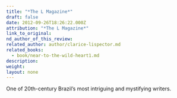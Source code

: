 ```yaml
---
title: "*The L Magazine*"
draft: false
date: 2012-09-26T18:26:22.000Z
attribution: "*The L Magazine*"
link_to_original:
nd_author_of_this_review:
related_author: author/clarice-lispector.md
related_books:
  - book/near-to-the-wild-heart1.md
description:
weight:
layout: none
---
```

One of 20th-century Brazil’s most intriguing and mystifying writers.


